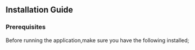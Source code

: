 ## Installation Guide

### Prerequisites

   Before running the application,make sure you have the following installed;
    

      
    

